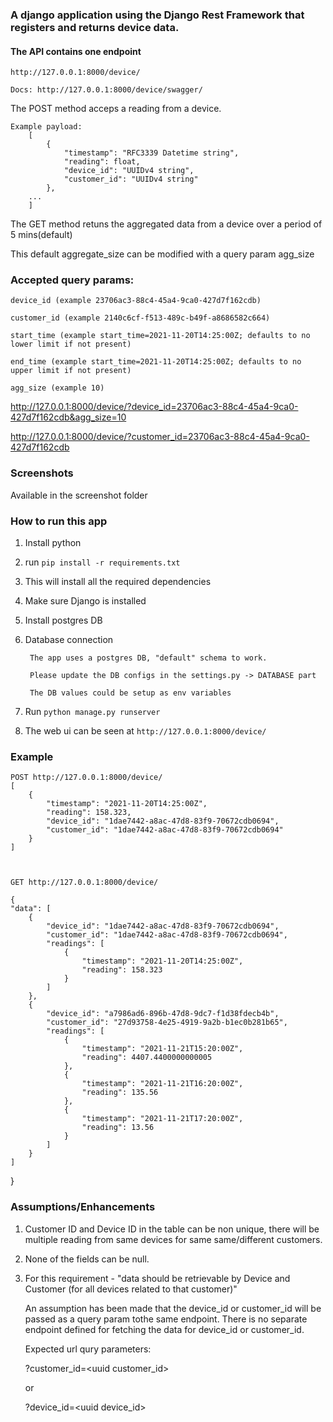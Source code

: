### A django application using the Django Rest Framework that registers and returns device data.

#### The API contains one endpoint

    http://127.0.0.1:8000/device/

    Docs: http://127.0.0.1:8000/device/swagger/

The POST method acceps a reading from a device.

    Example payload:
        [
            {
                "timestamp": "RFC3339 Datetime string",
                "reading": float,
                "device_id": "UUIDv4 string",
                "customer_id": "UUIDv4 string"
            },
        ...
        ]


The GET method retuns the aggregated data from a device over a period of 5 mins(default)

This default aggregate_size can be modified with a query param agg_size



### Accepted query params: 

    device_id (example 23706ac3-88c4-45a4-9ca0-427d7f162cdb)

    customer_id (example 2140c6cf-f513-489c-b49f-a8686582c664)

    start_time (example start_time=2021-11-20T14:25:00Z; defaults to no lower limit if not present)

    end_time (example start_time=2021-11-20T14:25:00Z; defaults to no upper limit if not present)

    agg_size (example 10)

http://127.0.0.1:8000/device/?device_id=23706ac3-88c4-45a4-9ca0-427d7f162cdb&agg_size=10

http://127.0.0.1:8000/device/?customer_id=23706ac3-88c4-45a4-9ca0-427d7f162cdb


### Screenshots

Available in the screenshot folder

### How to run this app


1. Install python

2. run `pip install -r requirements.txt`

3. This will install all the required dependencies

4. Make sure Django is installed 

5. Install postgres DB

6. Database connection

        The app uses a postgres DB, "default" schema to work.

        Please update the DB configs in the settings.py -> DATABASE part

        The DB values could be setup as env variables

7. Run `python manage.py runserver`

8. The web ui can be seen at `http://127.0.0.1:8000/device/`

### Example

    POST http://127.0.0.1:8000/device/
    [
        {
            "timestamp": "2021-11-20T14:25:00Z",
            "reading": 158.323,
            "device_id": "1dae7442-a8ac-47d8-83f9-70672cdb0694",
            "customer_id": "1dae7442-a8ac-47d8-83f9-70672cdb0694"
        }
    ]



    GET http://127.0.0.1:8000/device/

    {
    "data": [
        {
            "device_id": "1dae7442-a8ac-47d8-83f9-70672cdb0694",
            "customer_id": "1dae7442-a8ac-47d8-83f9-70672cdb0694",
            "readings": [
                {
                    "timestamp": "2021-11-20T14:25:00Z",
                    "reading": 158.323
                }
            ]
        },
        {
            "device_id": "a7986ad6-896b-47d8-9dc7-f1d38fdecb4b",
            "customer_id": "27d93758-4e25-4919-9a2b-b1ec0b281b65",
            "readings": [
                {
                    "timestamp": "2021-11-21T15:20:00Z",
                    "reading": 4407.4400000000005
                },
                {
                    "timestamp": "2021-11-21T16:20:00Z",
                    "reading": 135.56
                },
                {
                    "timestamp": "2021-11-21T17:20:00Z",
                    "reading": 13.56
                }
            ]
        }
    ]
}

### Assumptions/Enhancements

1. Customer ID and Device ID in the table can be non unique, there will be multiple reading from same devices for same same/different customers.

2. None of the fields can be null.

3. For this requirement - "data should be retrievable by Device and Customer (for all devices related to that customer)"

    An assumption has been made that the device_id or customer_id will be passed as a query param tothe same endpoint. There is no separate endpoint defined for fetching the data for device_id or customer_id.

    Expected url qury parameters:

    ?customer_id=\<uuid customer_id> 
    
    or

    ?device_id=\<uuid device_id>

